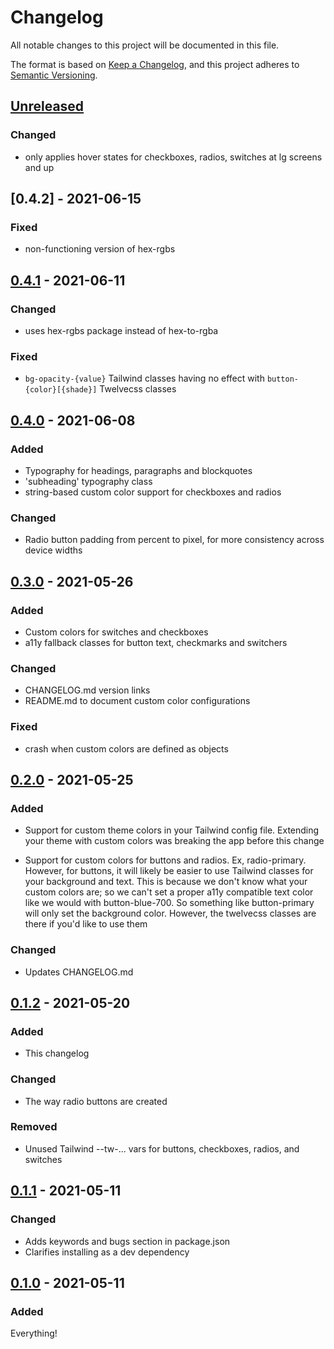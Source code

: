 # Changelog

All notable changes to this project will be documented in this file.

The format is based on [Keep a Changelog](https://keepachangelog.com/en/1.0.0/),
and this project adheres to [Semantic Versioning](https://semver.org/spec/v2.0.0.html).

## [Unreleased]

### Changed

- only applies hover states for checkboxes, radios, switches at lg screens and up

## [0.4.2] - 2021-06-15

### Fixed

- non-functioning version of hex-rgbs

## [0.4.1] - 2021-06-11

### Changed

- uses hex-rgbs package instead of hex-to-rgba

### Fixed

- `bg-opacity-{value}` Tailwind classes having no effect with `button-{color}[{shade}]` Twelvecss classes

## [0.4.0] - 2021-06-08

### Added

- Typography for headings, paragraphs and blockquotes
- 'subheading' typography class
- string-based custom color support for checkboxes and radios

### Changed

- Radio button padding from percent to pixel, for more consistency across device widths

## [0.3.0] - 2021-05-26

### Added

- Custom colors for switches and checkboxes
- a11y fallback classes for button text, checkmarks and switchers

### Changed

- CHANGELOG.md version links
- README.md to document custom color configurations

### Fixed

- crash when custom colors are defined as objects

## [0.2.0] - 2021-05-25

### Added

- Support for custom theme colors in your Tailwind config file. Extending your theme with custom colors was breaking the app before this change

- Support for custom colors for buttons and radios. Ex, radio-primary. However, for buttons, it will likely be easier to use Tailwind classes for your background and text. This is because we don't know what your custom colors are; so we can't set a proper a11y compatible text color like we would with button-blue-700. So something like button-primary will only set the background color. However, the twelvecss classes are there if you'd like to use them

### Changed

- Updates CHANGELOG.md

## [0.1.2] - 2021-05-20

### Added

- This changelog

### Changed

- The way radio buttons are created

### Removed

- Unused Tailwind --tw-... vars for buttons, checkboxes, radios, and switches

## [0.1.1] - 2021-05-11

### Changed

- Adds keywords and bugs section in package.json
- Clarifies installing as a dev dependency

## [0.1.0] - 2021-05-11

### Added

Everything!

[Unreleased]: https://github.com/malynium/twelvecss/compare/v0.4.1...HEAD
[0.4.1]: https://github.com/malynium/twelvecss/compare/v0.4.0...v0.4.1
[0.4.0]: https://github.com/malynium/twelvecss/compare/v0.3.0...v0.4.0
[0.3.0]: https://github.com/malynium/twelvecss/compare/v0.2.0...v0.3.0
[0.2.0]: https://github.com/malynium/twelvecss/compare/v0.1.2...v0.2.0
[0.1.2]: https://github.com/malynium/twelvecss/compare/v0.1.1...v0.1.2
[0.1.1]: https://github.com/malynium/twelvecss/compare/v0.1.0...v0.1.1
[0.1.0]: https://github.com/malynium/twelvecss/releases/tag/v0.1.0